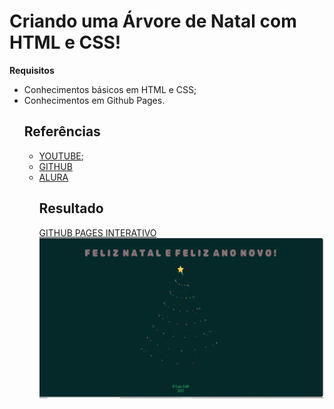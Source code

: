 # Criando uma Árvore de Natal com HTML e CSS!
**Requisitos**
- Conhecimentos básicos em HTML e CSS;
- Conhecimentos em Github Pages.
  ## Referências
  - [YOUTUBE](https://www.youtube.com/shorts/pZIRN7PGa94);
  - [GITHUB](https://github.com/katianne23/Merry-Christmas-2023/tree/main?tab=readme-ov-file)
  - [ALURA](https://www.alura.com.br/artigos/como-colocar-projeto-no-ar-com-github-pages--amp)
    ## Resultado
     [GITHUB PAGES INTERATIVO](https://ikkyluiz.github.io/Natal-com-html-css/)
     ![Árvore de Natal](https://github.com/IkkyLuiz/Natal-com-html-css/blob/main/Arv1.png)
